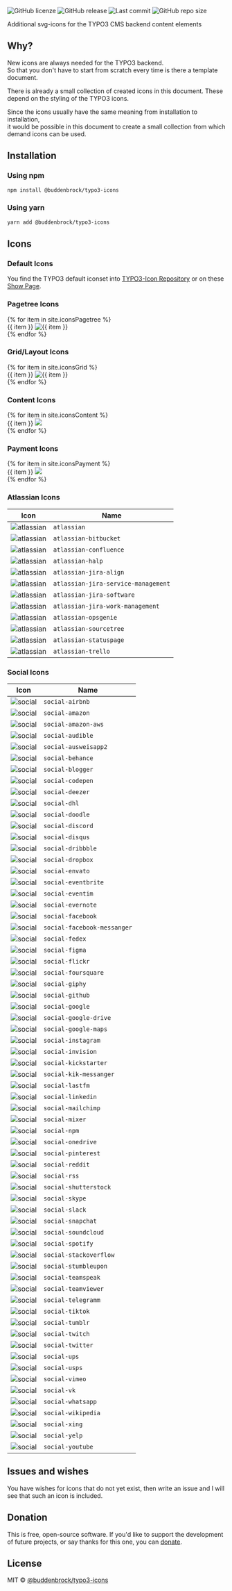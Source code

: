 ![GitHub licenze](https://img.shields.io/github/license/Buddenbrock/typo3-icons?style=for-the-badge)
![GitHub release](https://img.shields.io/github/package-json/version/Buddenbrock/typo3-icons?style=for-the-badge)
![Last commit](https://img.shields.io/github/last-commit/buddenbrock/typo3-icons?style=for-the-badge)
![GitHub repo size](https://img.shields.io/github/repo-size/Buddenbrock/typo3-icons?style=for-the-badge)

Additional svg-icons for the TYPO3 CMS backend content elements

## Why?
New icons are always needed for the TYPO3 backend.<br>So that you don't have to start from scratch every time is there a template document.

There is already a small collection of created icons in this document. These depend on the styling of the TYPO3 icons.

Since the icons usually have the same meaning from installation to installation,<br>it would be possible in this document to create a small collection from which demand icons can be used.

## Installation

### Using npm
```sh
npm install @buddenbrock/typo3-icons
```

### Using yarn
```sh
yarn add @buddenbrock/typo3-icons
```

## Icons
### Default Icons
You find the TYPO3 default iconset into [TYPO3-Icon Repository](https://github.com/TYPO3/TYPO3.Icons) or on these [Show Page](https://typo3.github.io/TYPO3.Icons/).


### Pagetree Icons

<div class="icon-wrapper">
    {% for item in site.iconsPagetree %}
    <div class="icon-item" data-category="pagetree" data-name="{{ item }}">
        <span>{{ item }}</span>
        <img src="{{ site.iconBaseUrl }}/pagetree/{{ item }}.svg" alt="{{ item }}"/>
    </div>
    {% endfor %}
</div>

### Grid/Layout Icons

<div class="icon-wrapper">
    {% for item in site.iconsGrid %}
    <div class="icon-item" data-category="grid" data-name="{{ item }}">
        <span>{{ item }}</span>
        <img src="{{ site.iconBaseUrl }}/grid/{{ item }}.svg" alt="{{ item }}"/>
    </div>
    {% endfor %}
</div>

### Content Icons

<div class="icon-wrapper">
    {% for item in site.iconsContent %}
    <div class="icon-item" data-category="content" data-name="{{ item }}">
        <span>{{ item }}</span>
        <img src="{{ site.iconBaseUrl }}/content/{{ item }}.svg"/>
    </div>
    {% endfor %}
</div>

### Payment Icons

<div class="icon-wrapper">
    {% for item in site.iconsPayment %}
    <div class="icon-item" data-category="payment" data-name="{{ item }}">
        <span>{{ item }}</span>
        <img src="{{ site.iconBaseUrl }}/payment/{{ item }}.svg"/>
    </div>
    {% endfor %}
</div>

### Atlassian Icons

Icon | Name
---|---
![atlassian](https://unpkg.com/@buddenbrock/typo3-icons@0.2.2/src/atlassian/atlassian.svg) | `atlassian`
![atlassian](https://unpkg.com/@buddenbrock/typo3-icons@0.2.2/src/atlassian/atlassian-bitbucket.svg) | `atlassian-bitbucket`
![atlassian](https://unpkg.com/@buddenbrock/typo3-icons@0.2.2/src/atlassian/atlassian-confluence.svg) | `atlassian-confluence`
![atlassian](https://unpkg.com/@buddenbrock/typo3-icons@0.2.2/src/atlassian/atlassian-halp.svg) | `atlassian-halp`
![atlassian](https://unpkg.com/@buddenbrock/typo3-icons@0.2.2/src/atlassian/atlassian-jira-align.svg) | `atlassian-jira-align`
![atlassian](https://unpkg.com/@buddenbrock/typo3-icons@0.2.2/src/atlassian/atlassian-jira-service-management.svg) | `atlassian-jira-service-management`
![atlassian](https://unpkg.com/@buddenbrock/typo3-icons@0.2.2/src/atlassian/atlassian-jira-software.svg) | `atlassian-jira-software`
![atlassian](https://unpkg.com/@buddenbrock/typo3-icons@0.2.2/src/atlassian/atlassian-jira-work-management.svg) | `atlassian-jira-work-management`
![atlassian](https://unpkg.com/@buddenbrock/typo3-icons@0.2.2/src/atlassian/atlassian-opsgenie.svg) | `atlassian-opsgenie`
![atlassian](https://unpkg.com/@buddenbrock/typo3-icons@0.2.2/src/atlassian/atlassian-sourcetree.svg) | `atlassian-sourcetree`
![atlassian](https://unpkg.com/@buddenbrock/typo3-icons@0.2.2/src/atlassian/atlassian-statuspage.svg) | `atlassian-statuspage`
![atlassian](https://unpkg.com/@buddenbrock/typo3-icons@0.2.2/src/atlassian/atlassian-trello.svg) | `atlassian-trello`

### Social Icons

Icon | Name
---|---
![social](https://unpkg.com/@buddenbrock/typo3-icons@0.2.2/src/social/social-airbnb.svg) | `social-airbnb`
![social](https://unpkg.com/@buddenbrock/typo3-icons@0.2.2/src/social/social-amazon.svg) | `social-amazon`
![social](https://unpkg.com/@buddenbrock/typo3-icons@0.2.2/src/social/social-amazon-aws.svg) | `social-amazon-aws`
![social](https://unpkg.com/@buddenbrock/typo3-icons@0.2.2/src/social/social-audible.svg) | `social-audible`
![social](https://unpkg.com/@buddenbrock/typo3-icons@0.2.2/src/social/social-ausweisapp2.svg) | `social-ausweisapp2`
![social](https://unpkg.com/@buddenbrock/typo3-icons@0.2.2/src/social/social-behance.svg) | `social-behance`
![social](https://unpkg.com/@buddenbrock/typo3-icons@0.2.2/src/social/social-blogger.svg) | `social-blogger`
![social](https://unpkg.com/@buddenbrock/typo3-icons@0.2.2/src/social/social-codepen.svg) | `social-codepen`
![social](https://unpkg.com/@buddenbrock/typo3-icons@0.2.2/src/social/social-deezer.svg) | `social-deezer`
![social](https://unpkg.com/@buddenbrock/typo3-icons@0.2.2/src/social/social-dhl.svg) | `social-dhl`
![social](https://unpkg.com/@buddenbrock/typo3-icons@0.2.2/src/social/social-doodle.svg) | `social-doodle`
![social](https://unpkg.com/@buddenbrock/typo3-icons@0.2.2/src/social/social-discord.svg) | `social-discord`
![social](https://unpkg.com/@buddenbrock/typo3-icons@0.2.2/src/social/social-disqus.svg) | `social-disqus`
![social](https://unpkg.com/@buddenbrock/typo3-icons@0.2.2/src/social/social-dribbble.svg) | `social-dribbble`
![social](https://unpkg.com/@buddenbrock/typo3-icons@0.2.2/src/social/social-dropbox.svg) | `social-dropbox`
![social](https://unpkg.com/@buddenbrock/typo3-icons@0.2.2/src/social/social-envato.svg) | `social-envato`
![social](https://unpkg.com/@buddenbrock/typo3-icons@0.2.2/src/social/social-eventbrite.svg) | `social-eventbrite`
![social](https://unpkg.com/@buddenbrock/typo3-icons@0.2.2/src/social/social-eventim.svg) | `social-eventim`
![social](https://unpkg.com/@buddenbrock/typo3-icons@0.2.2/src/social/social-evernote.svg) | `social-evernote`
![social](https://unpkg.com/@buddenbrock/typo3-icons@0.2.2/src/social/social-facebook.svg) | `social-facebook`
![social](https://unpkg.com/@buddenbrock/typo3-icons@0.2.2/src/social/social-facebook-messanger.svg) | `social-facebook-messanger`
![social](https://unpkg.com/@buddenbrock/typo3-icons@0.2.2/src/social/social-fedex.svg) | `social-fedex`
![social](https://unpkg.com/@buddenbrock/typo3-icons@0.2.2/src/social/social-figma.svg) | `social-figma`
![social](https://unpkg.com/@buddenbrock/typo3-icons@0.2.2/src/social/social-flickr.svg) | `social-flickr`
![social](https://unpkg.com/@buddenbrock/typo3-icons@0.2.2/src/social/social-foursquare.svg) | `social-foursquare`
![social](https://unpkg.com/@buddenbrock/typo3-icons@0.2.2/src/social/social-giphy.svg) | `social-giphy`
![social](https://unpkg.com/@buddenbrock/typo3-icons@0.2.2/src/social/social-github.svg) | `social-github`
![social](https://unpkg.com/@buddenbrock/typo3-icons@0.2.2/src/social/social-google.svg) | `social-google`
![social](https://unpkg.com/@buddenbrock/typo3-icons@0.2.2/src/social/social-google-drive.svg) | `social-google-drive`
![social](https://unpkg.com/@buddenbrock/typo3-icons@0.2.2/src/social/social-google-maps.svg) | `social-google-maps`
![social](https://unpkg.com/@buddenbrock/typo3-icons@0.2.2/src/social/social-instagram.svg) | `social-instagram`
![social](https://unpkg.com/@buddenbrock/typo3-icons@0.2.2/src/social/social-invision.svg) | `social-invision`
![social](https://unpkg.com/@buddenbrock/typo3-icons@0.2.2/src/social/social-kickstarter.svg) | `social-kickstarter`
![social](https://unpkg.com/@buddenbrock/typo3-icons@0.2.2/src/social/social-kik-messanger.svg) | `social-kik-messanger`
![social](https://unpkg.com/@buddenbrock/typo3-icons@0.2.2/src/social/social-lastfm.svg) | `social-lastfm`
![social](https://unpkg.com/@buddenbrock/typo3-icons@0.2.2/src/social/social-linkedin.svg) | `social-linkedin`
![social](https://unpkg.com/@buddenbrock/typo3-icons@0.2.2/src/social/social-mailchimp.svg) | `social-mailchimp`
![social](https://unpkg.com/@buddenbrock/typo3-icons@0.2.2/src/social/social-mixer.svg) | `social-mixer`
![social](https://unpkg.com/@buddenbrock/typo3-icons@0.2.2/src/social/social-npm.svg) | `social-npm`
![social](https://unpkg.com/@buddenbrock/typo3-icons@0.2.2/src/social/social-onedrive.svg) | `social-onedrive`
![social](https://unpkg.com/@buddenbrock/typo3-icons@0.2.2/src/social/social-pinterest.svg) | `social-pinterest`
![social](https://unpkg.com/@buddenbrock/typo3-icons@0.2.2/src/social/social-reddit.svg) | `social-reddit`
![social](https://unpkg.com/@buddenbrock/typo3-icons@0.2.2/src/social/social-rss.svg) | `social-rss`
![social](https://unpkg.com/@buddenbrock/typo3-icons@0.2.2/src/social/social-shutterstock.svg) | `social-shutterstock`
![social](https://unpkg.com/@buddenbrock/typo3-icons@0.2.2/src/social/social-skype.svg) | `social-skype`
![social](https://unpkg.com/@buddenbrock/typo3-icons@0.2.2/src/social/social-slack.svg) | `social-slack`
![social](https://unpkg.com/@buddenbrock/typo3-icons@0.2.2/src/social/social-snapchat.svg) | `social-snapchat`
![social](https://unpkg.com/@buddenbrock/typo3-icons@0.2.2/src/social/social-soundcloud.svg) | `social-soundcloud`
![social](https://unpkg.com/@buddenbrock/typo3-icons@0.2.2/src/social/social-spotify.svg) | `social-spotify`
![social](https://unpkg.com/@buddenbrock/typo3-icons@0.2.2/src/social/social-stackoverflow.svg) | `social-stackoverflow`
![social](https://unpkg.com/@buddenbrock/typo3-icons@0.2.2/src/social/social-stumbleupon.svg) | `social-stumbleupon`
![social](https://unpkg.com/@buddenbrock/typo3-icons@0.2.2/src/social/social-teamspeak.svg) | `social-teamspeak`
![social](https://unpkg.com/@buddenbrock/typo3-icons@0.2.2/src/social/social-teamviewer.svg) | `social-teamviewer`
![social](https://unpkg.com/@buddenbrock/typo3-icons@0.2.2/src/social/social-telegramm.svg) | `social-telegramm`
![social](https://unpkg.com/@buddenbrock/typo3-icons@0.2.2/src/social/social-tiktok.svg) | `social-tiktok`
![social](https://unpkg.com/@buddenbrock/typo3-icons@0.2.2/src/social/social-tumblr.svg) | `social-tumblr`
![social](https://unpkg.com/@buddenbrock/typo3-icons@0.2.2/src/social/social-twitch.svg) | `social-twitch`
![social](https://unpkg.com/@buddenbrock/typo3-icons@0.2.2/src/social/social-twitter.svg) | `social-twitter`
![social](https://unpkg.com/@buddenbrock/typo3-icons@0.2.2/src/social/social-ups.svg) | `social-ups`
![social](https://unpkg.com/@buddenbrock/typo3-icons@0.2.2/src/social/social-usps.svg) | `social-usps`
![social](https://unpkg.com/@buddenbrock/typo3-icons@0.2.2/src/social/social-vimeo.svg) | `social-vimeo`
![social](https://unpkg.com/@buddenbrock/typo3-icons@0.2.2/src/social/social-vk.svg) | `social-vk`
![social](https://unpkg.com/@buddenbrock/typo3-icons@0.2.2/src/social/social-whatsapp.svg) | `social-whatsapp`
![social](https://unpkg.com/@buddenbrock/typo3-icons@0.2.2/src/social/social-wikipedia.svg) | `social-wikipedia`
![social](https://unpkg.com/@buddenbrock/typo3-icons@0.2.2/src/social/social-xing.svg) | `social-xing`
![social](https://unpkg.com/@buddenbrock/typo3-icons@0.2.2/src/social/social-yelp.svg) | `social-yelp`
![social](https://unpkg.com/@buddenbrock/typo3-icons@0.2.2/src/social/social-youtube.svg) | `social-youtube`

## Issues and wishes
You have wishes for icons that do not yet exist, then write an issue and I will see that such an icon is included.

## Donation
This is free, open-source software. If you'd like to support the development of future projects, or say thanks for this one, you can [donate](https://www.paypal.me/buddenbrock).

## License
MIT &copy; [@buddenbrock/typo3-icons](https://github.com/Buddenbrock/typo3-icons/blob/master/LICENSE)